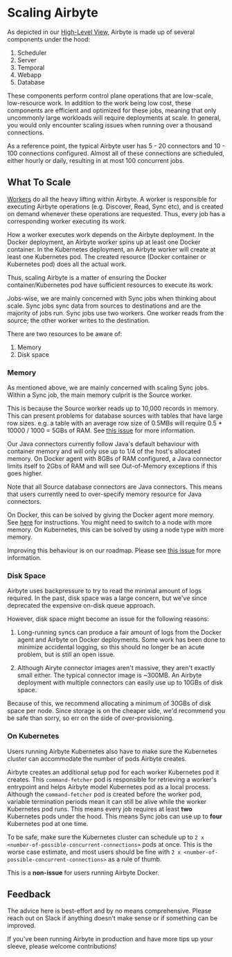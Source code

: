 # Scaling Airbyte

As depicted in our [High-Level View](../understanding-airbyte/high-level-view.md), Airbyte is made up of several components under the hood:
1) Scheduler
2) Server
3) Temporal
4) Webapp
5) Database

These components perform control plane operations that are low-scale, low-resource work. In addition to the work being low cost, these components are efficient and optimized for these jobs, meaning that only uncommonly large workloads will require deployments at scale. In general, you would only encounter scaling issues when running over a thousand connections.

As a reference point, the typical Airbyte user has 5 - 20 connectors and 10 - 100 connections configured. Almost all of these connections are scheduled,
either hourly or daily, resulting in at most 100 concurrent jobs.

## What To Scale
[Workers](../understanding-airbyte/jobs.md) do all the heavy lifting within Airbyte. A worker is responsible for executing Airbyte operations (e.g. Discover, Read, Sync etc),
and is created on demand whenever these operations are requested. Thus, every job has a corresponding worker executing its work.

How a worker executes work depends on the Airbyte deployment. In the Docker deployment, an Airbyte worker spins up at least one Docker container. In the Kubernetes
deployment, an Airbyte worker will create at least one Kubernetes pod. The created resource (Docker container or Kubernetes pod) does all the actual work.

Thus, scaling Airbyte is a matter of ensuring the Docker container/Kubernetes pod have sufficient resources to execute its work.

Jobs-wise, we are mainly concerned with Sync jobs when thinking about scale. Sync jobs sync data from sources to destinations and are the majority of jobs run. Sync jobs use two workers.
One worker reads from the source; the other worker writes to the destination.

There are two resources to be aware of:
1) Memory
2) Disk space

### Memory
As mentioned above, we are mainly concerned with scaling Sync jobs. Within a Sync job, the main memory culprit is the Source worker.

This is because the Source worker reads up to 10,000 records in memory. This can present problems for database sources with tables that have large row sizes. e.g. a table with an average row size of 0.5MBs will require 0.5 * 10000 / 1000 = 5GBs of RAM. See [this issue](https://github.com/airbytehq/airbyte/issues/3439) for more information.

Our Java connectors currently follow Java's default behaviour with container memory and will only use up to 1/4 of the host's allocated memory. On Docker agent with 8GBs of RAM configured, a Java connector limits itself to 2Gbs of RAM and will see Out-of-Memory exceptions if this goes higher.

Note that all Source database connectors are Java connectors. This means that users currently need to over-specify memory resource for Java connectors.

On Docker, this can be solved by giving the Docker agent more memory. See [here](https://stackoverflow.com/questions/44533319/how-to-assign-more-memory-to-docker-container) for instructions. You might need to switch to a node with more memory. On Kubernetes, this can be solved by using a node type with more memory.

Improving this behaviour is on our roadmap. Please see [this issue](https://github.com/airbytehq/airbyte/issues/3440) for more information.

### Disk Space
Airbyte uses backpressure to try to read the minimal amount of logs required. In the past, disk space was a large concern, but we've since deprecated the expensive on-disk queue approach.

However, disk space might become an issue for the following reasons:

1) Long-running syncs can produce a fair amount of logs from the Docker agent and Airbyte on Docker deployments. Some work has been done to minimize accidental logging, so this should no longer be an acute problem, but is still an open issue.
   
2) Although Airyte connector images aren't massive, they aren't exactly small either. The typical connector image is ~300MB. An Airbyte deployment with
multiple connectors can easily use up to 10GBs of disk space.

Because of this, we recommend allocating a minimum of 30GBs of disk space per node. Since storage is on the cheaper side, we'd recommend you be safe than sorry, so err on the side of over-provisioning.

### On Kubernetes  
Users running Airbyte Kubernetes also have to make sure the Kubernetes cluster can accommodate the number of pods Airbyte creates.

Airbyte creates an additional setup pod for each worker Kubernetes pod it creates. This `command-fetcher` pod is responsible for retrieving a worker's entrypoint and helps Airbyte model Kubernetes pod as a local process.
Although the `command-fetcher` pod is created before the worker pod, variable termination periods mean it can still be alive while the worker Kubernetes pod runs. This means every job requires at least **two** Kubernetes pods under the hood.
This means Sync jobs can use up to **four** Kubernetes pod at one time.

To be safe, make sure the Kubernetes cluster can schedule up to `2 x <number-of-possible-concurrent-connections>` pods at once. This is the worse case estimate, and most users should be fine with `2 x <number-of-possible-concurrent-connections>`
as a rule of thumb.

This is a **non-issue** for users running Airbyte Docker.

## Feedback

The advice here is best-effort and by no means comprehensive. Please reach out on Slack if anything doesn't make sense or if something can be improved.

If you've been running Airbyte in production and have more tips up your sleeve, please welcome contributions!
